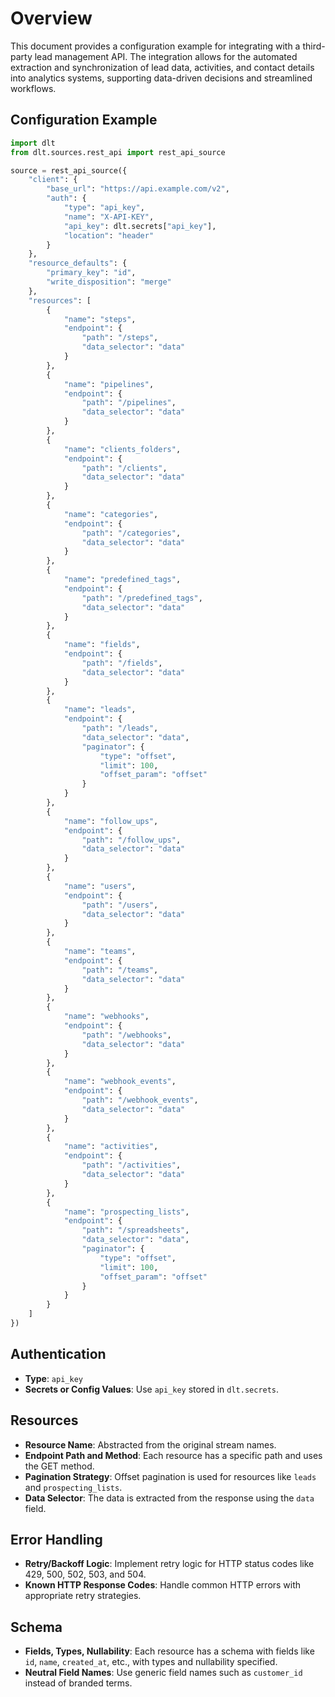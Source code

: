 # Overview

This document provides a configuration example for integrating with a third-party lead management API. The integration allows for the automated extraction and synchronization of lead data, activities, and contact details into analytics systems, supporting data-driven decisions and streamlined workflows.

## Configuration Example

```python
import dlt
from dlt.sources.rest_api import rest_api_source

source = rest_api_source({
    "client": {
        "base_url": "https://api.example.com/v2",
        "auth": {
            "type": "api_key",
            "name": "X-API-KEY",
            "api_key": dlt.secrets["api_key"],
            "location": "header"
        }
    },
    "resource_defaults": {
        "primary_key": "id",
        "write_disposition": "merge"
    },
    "resources": [
        {
            "name": "steps",
            "endpoint": {
                "path": "/steps",
                "data_selector": "data"
            }
        },
        {
            "name": "pipelines",
            "endpoint": {
                "path": "/pipelines",
                "data_selector": "data"
            }
        },
        {
            "name": "clients_folders",
            "endpoint": {
                "path": "/clients",
                "data_selector": "data"
            }
        },
        {
            "name": "categories",
            "endpoint": {
                "path": "/categories",
                "data_selector": "data"
            }
        },
        {
            "name": "predefined_tags",
            "endpoint": {
                "path": "/predefined_tags",
                "data_selector": "data"
            }
        },
        {
            "name": "fields",
            "endpoint": {
                "path": "/fields",
                "data_selector": "data"
            }
        },
        {
            "name": "leads",
            "endpoint": {
                "path": "/leads",
                "data_selector": "data",
                "paginator": {
                    "type": "offset",
                    "limit": 100,
                    "offset_param": "offset"
                }
            }
        },
        {
            "name": "follow_ups",
            "endpoint": {
                "path": "/follow_ups",
                "data_selector": "data"
            }
        },
        {
            "name": "users",
            "endpoint": {
                "path": "/users",
                "data_selector": "data"
            }
        },
        {
            "name": "teams",
            "endpoint": {
                "path": "/teams",
                "data_selector": "data"
            }
        },
        {
            "name": "webhooks",
            "endpoint": {
                "path": "/webhooks",
                "data_selector": "data"
            }
        },
        {
            "name": "webhook_events",
            "endpoint": {
                "path": "/webhook_events",
                "data_selector": "data"
            }
        },
        {
            "name": "activities",
            "endpoint": {
                "path": "/activities",
                "data_selector": "data"
            }
        },
        {
            "name": "prospecting_lists",
            "endpoint": {
                "path": "/spreadsheets",
                "data_selector": "data",
                "paginator": {
                    "type": "offset",
                    "limit": 100,
                    "offset_param": "offset"
                }
            }
        }
    ]
})
```

## Authentication

- **Type**: `api_key`
- **Secrets or Config Values**: Use `api_key` stored in `dlt.secrets`.

## Resources

- **Resource Name**: Abstracted from the original stream names.
- **Endpoint Path and Method**: Each resource has a specific path and uses the GET method.
- **Pagination Strategy**: Offset pagination is used for resources like `leads` and `prospecting_lists`.
- **Data Selector**: The data is extracted from the response using the `data` field.

## Error Handling

- **Retry/Backoff Logic**: Implement retry logic for HTTP status codes like 429, 500, 502, 503, and 504.
- **Known HTTP Response Codes**: Handle common HTTP errors with appropriate retry strategies.

## Schema

- **Fields, Types, Nullability**: Each resource has a schema with fields like `id`, `name`, `created_at`, etc., with types and nullability specified.
- **Neutral Field Names**: Use generic field names such as `customer_id` instead of branded terms.